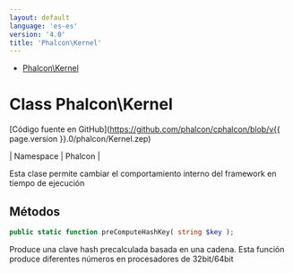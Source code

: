 ```yaml
---
layout: default
language: 'es-es'
version: '4.0'
title: 'Phalcon\Kernel'
---
```


* [Phalcon\Kernel](#kernel)

<h1 id="kernel">Class Phalcon\Kernel</h1>

[Código fuente en GitHub](https://github.com/phalcon/cphalcon/blob/v{{ page.version }}.0/phalcon/Kernel.zep)

| Namespace | Phalcon |

Esta clase permite cambiar el comportamiento interno del framework en tiempo de ejecución


## Métodos

```php
public static function preComputeHashKey( string $key );
```
Produce una clave hash precalculada basada en una cadena. Esta función produce diferentes números en procesadores de 32bit/64bit


